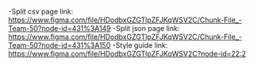 -Split csv page   link:  https://www.figma.com/file/HDodbxGZGTlpZFJKqWSV2C/Chunk-File_-Team-50?node-id=431%3A149
-Split json page  link:  https://www.figma.com/file/HDodbxGZGTlpZFJKqWSV2C/Chunk-File_-Team-50?node-id=431%3A150
-Style guide      link:  https://www.figma.com/file/HDodbxGZGTlpZFJKqWSV2C?node-id=22:2
